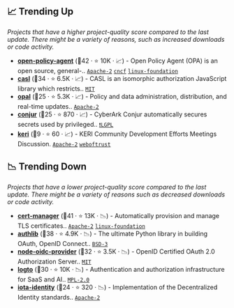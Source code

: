 ## 📈 Trending Up

_Projects that have a higher project-quality score compared to the last update. There might be a variety of reasons, such as increased downloads or code activity._

- <b><a href="https://github.com/open-policy-agent/opa">open-policy-agent</a></b> (🥇42 ·  ⭐ 10K · 📈) - Open Policy Agent (OPA) is an open source, general-.. <code><a href="http://bit.ly/3nYMfla">Apache-2</a></code> <a href="https://www.cncf.io/"><code>cncf</code></a> <a href="https://www.linuxfoundation.org/"><code>linux-foundation</code></a>
- <b><a href="https://github.com/stalniy/casl">casl</a></b> (🥈34 ·  ⭐ 6.5K · 📈) - CASL is an isomorphic authorization JavaScript library which restricts.. <code><a href="http://bit.ly/34MBwT8">MIT</a></code>
- <b><a href="https://github.com/permitio/opal">opal</a></b> (🥉25 ·  ⭐ 5.3K · 📈) - Policy and data administration, distribution, and real-time updates.. <code><a href="http://bit.ly/3nYMfla">Apache-2</a></code>
- <b><a href="https://github.com/cyberark/conjur">conjur</a></b> (🥉25 ·  ⭐ 870 · 📈) - CyberArk Conjur automatically secures secrets used by privileged.. <code><a href="https://tldrlegal.com/search?q=LGPL">❗️LGPL</a></code>
- <b><a href="https://github.com/WebOfTrust/keri">keri</a></b> (🥉9 ·  ⭐ 60 · 📈) - KERI Community Development Efforts Meetings Discussion. <code><a href="http://bit.ly/3nYMfla">Apache-2</a></code> <a href="https://github.com/WebOfTrust"><code>weboftrust</code></a>

## 📉 Trending Down

_Projects that have a lower project-quality score compared to the last update. There might be a variety of reasons such as decreased downloads or code activity._

- <b><a href="https://github.com/cert-manager/cert-manager">cert-manager</a></b> (🥇41 ·  ⭐ 13K · 📉) - Automatically provision and manage TLS certificates.. <code><a href="http://bit.ly/3nYMfla">Apache-2</a></code> <a href="https://www.linuxfoundation.org/"><code>linux-foundation</code></a>
- <b><a href="https://github.com/authlib/authlib">authlib</a></b> (🥇38 ·  ⭐ 4.9K · 📉) - The ultimate Python library in building OAuth, OpenID Connect.. <code><a href="http://bit.ly/3aKzpTv">BSD-3</a></code>
- <b><a href="https://github.com/panva/node-oidc-provider">node-oidc-provider</a></b> (🥈32 ·  ⭐ 3.5K · 📉) - OpenID Certified OAuth 2.0 Authorization Server.. <code><a href="http://bit.ly/34MBwT8">MIT</a></code>
- <b><a href="https://github.com/logto-io/logto">logto</a></b> (🥈30 ·  ⭐ 10K · 📉) - Authentication and authorization infrastructure for SaaS and AI.. <code><a href="http://bit.ly/3postzC">MPL-2.0</a></code>
- <b><a href="https://github.com/iotaledger/identity">iota-identity</a></b> (🥇24 ·  ⭐ 320 · 📉) - Implementation of the Decentralized Identity standards.. <code><a href="http://bit.ly/3nYMfla">Apache-2</a></code>

